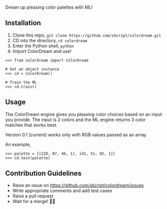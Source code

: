 Dream up pleasing color palettes with ML!

## Installation

1. Clone this repo, `git clone https://github.com/skcript/colordream.git`
2. CD into the directory, `cd colordream`
3. Enter the Python shell, `python`
4. Import ColorDream and use!

```
>>> from colordream import ColorDream

# Get an object instance
>>> cd = ColorDream()

# Train the ML
>>> cd.train()
```

## Usage
The ColorDream engine gives you pleasing color choices based on an input you provide. The input is 2 colors and the ML engine returns 3 color matches that works best.

Version 0.1 (current) works only with RGB values passed as an array.

An example,

```
>>> palette = [[228, 87, 46, 1], [41, 51, 92, 1]]
>>> cd.test(palette)
```

## Contribution Guidelines
- Raise an issue on https://github.com/skcript/colordream/issues
- Write appropriate comments and add test cases
- Raise a pull request
- Wait for a merge! 💃🏼
